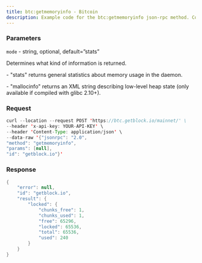 ```yaml
---
title: btc:getmemoryinfo - Bitcoin
description: Example code for the btc:getmemoryinfo json-rpc method. Сomplete guide on how to use btc:getmemoryinfo json-rpc in GetBlock.io Web3 documentation.
---
```


### Parameters


`mode` - string, optional, default=”stats”

Determines what kind of information is returned.

\- "stats" returns general statistics about memory usage in the daemon.

\- "mallocinfo" returns an XML string describing low-level heap state
(only available if compiled with glibc 2.10+).

### Request

``` java
curl --location --request POST 'https://btc.getblock.io/mainnet/' \
--header 'x-api-key: YOUR-API-KEY' \
--header 'Content-Type: application/json' \
--data-raw '{"jsonrpc": "2.0",
"method": "getmemoryinfo",
"params": [null],
"id": "getblock.io"}'
```

###  Response

``` java
{
    "error": null,
    "id": "getblock.io",
    "result": {
        "locked": {
            "chunks_free": 1,
            "chunks_used": 1,
            "free": 65296,
            "locked": 65536,
            "total": 65536,
            "used": 240
        }
    }
}
```

